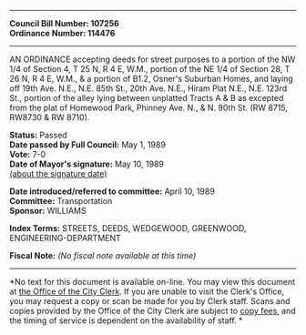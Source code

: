 * * * * *  
  
**Council Bill Number: [](#h0)[](#h2)107256**   
**Ordinance Number: 114476**  
  
* * * * *  
  
AN ORDINANCE accepting deeds for street purposes to a portion of the NW 1/4 of Section 4, T 25 N, R 4 E, W.M., portion of the NE 1/4 of Section 28, T 26 N, R 4 E, W.M., & a portion of B1.2, Osner's Suburban Homes, and laying off 19th Ave. N.E., N.E. 85th St., 20th Ave. N.E., Hiram Plat N.E., N.E. 123rd St., portion of the alley lying between unplatted Tracts A & B as excepted from the plat of Homewood Park, Phinney Ave. N., & N. 90th St. (RW 8715, RW8730 & RW 8710).  
  
**Status:** Passed   
**Date passed by Full Council:** May 1, 1989   
**Vote:** 7-0   
**Date of Mayor's signature:** May 10, 1989   
[(about the signature date)](/~public/approvaldate.htm)   
  
  
**Date introduced/referred to committee:** April 10, 1989   
**Committee:** Transportation   
**Sponsor:** WILLIAMS   
  
**Index Terms:** STREETS, DEEDS, WEDGEWOOD, GREENWOOD, ENGINEERING-DEPARTMENT  
  
**Fiscal Note:** *(No fiscal note available at this time)*  
  
* * * * *  
  
*No text for this document is available on-line. You may view this document at [the Office of the City Clerk](http://www.seattle.gov/leg/clerk/contactUs.htm). If you are unable to visit the Clerk's Office, you may request a copy or scan be made for you by Clerk staff. Scans and copies provided by the Office of the City Clerk are subject to [copy fees](http://clerk.seattle.gov/~public/clerkfees.htm), and the timing of service is dependent on the availability of staff. *  
  
  
